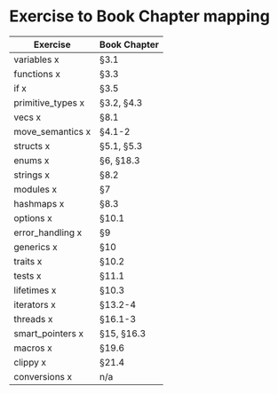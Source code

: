 # Exercise to Book Chapter mapping

| Exercise               | Book Chapter        |
| ---------------------- | ------------------- |
| variables x            | §3.1                |
| functions  x           | §3.3                |
| if        x            | §3.5                |
| primitive_types   x    | §3.2, §4.3          |
| vecs  x                | §8.1                |
| move_semantics   x     | §4.1-2              |
| structs      x         | §5.1, §5.3          |
| enums           x      | §6, §18.3           |
| strings       x        | §8.2                |
| modules       x        | §7                  |
| hashmaps      x        | §8.3                |
| options       x        | §10.1               |
| error_handling x       | §9                  |
| generics      x        | §10                 |
| traits        x        | §10.2               |
| tests         x        | §11.1               |
| lifetimes     x        | §10.3               |
| iterators     x        | §13.2-4             |
| threads       x        | §16.1-3             |
| smart_pointers x       | §15, §16.3          |
| macros        x        | §19.6               |
| clippy        x        | §21.4               |
| conversions   x        | n/a                 |
